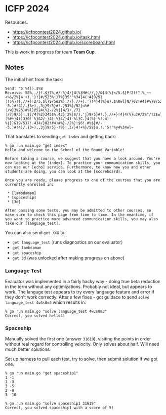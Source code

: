 
# ICFP 2024

Resources:
* https://icfpcontest2024.github.io/ 
* https://icfpcontest2024.github.io/task.html
* https://icfpcontest2024.github.io/scoreboard.html

This is work in progress for team __Team Cup<T>__.  

## Notes

The initial hint from the task:
```
Send: "S'%4}).$%8
Receive: SB%,,/}!.$}7%,#/-%}4/}4(%}M#(//,}/&}4(%}</5.$}P!2)!",%_~~<%&/2%}4!+).'}!}#/523%j}7%}35''%34}4(!4}9/5}(!6%}!},//+}!2/5.$l}S/5e2%}./7},//+).'}!4}4(%}u).$%8wl}N/}02!#4)#%}9/52}#/--5.)#!4)/.}3+),,3j}9/5}#!.}53%}/52}u%#(/w}3%26)#%l}@524(%2-/2%j}4/}+./7}(/7}9/5}!.$}/4(%2}345$%.43}!2%}$/).'j}9/5}#!.},//+}!4}4(%}u3#/2%"/!2$wl~~;&4%2},//+).'}!2/5.$j}9/5}-!9}"%}!$-)44%$}4/}9/52}&)234}#/523%3j}3/}-!+%}352%}4/}#(%#+}4()3}0!'%}&2/-}4)-%}4/}4)-%l}C.}4(%}-%!.4)-%j})&}9/5}7!.4}4/}02!#4)#%}-/2%}!$6!.#%$}#/--5.)#!4)/.}3+),,3j}9/5}-!9}!,3/}4!+%}/52}u,!.'5!'%y4%34wl~
```

That translates to sending `get index` and getting back:

```
% go run main.go "get index"                                     
Hello and welcome to the School of the Bound Variable!

Before taking a course, we suggest that you have a look around. You're now looking at the [index]. To practice your communication skills, you can use our [echo] service. Furthermore, to know how you and other students are doing, you can look at the [scoreboard].

Once you are ready, please progress to one of the courses that you are currently enrolled in:

 * [lambdaman]
 * [spaceship]
 * [3d]

After passing some tests, you may be admitted to other courses, so make sure to check this page from time to time. In the meantime, if you want to practice more advanced communication skills, you may also take our [language_test].
```

You can also send `get XXX` to:
* `get language_test` (runs diagnostics on our evaluator)
* `get lambdaman`
* `get spaceship`
* `get 3d` (was unlocked after making progress on above)

### Language Test

Evaluator was implemented in a fairly hacky way - doing true beta reduction in the term without any optimizations. Probably not ideal, but appears to work. The languge test appears to try every langauge feature and error if they don't work correctly. After a few fixes - got guidace to send `solve language_test 4w3s0m3` which results in:

```
% go run main.go "solve language_test 4w3s0m3"
Correct, you solved hello4!
```

### Spaceship

Manually solved the first one (answer `31619`), visiting the points in order without real regard for controlling velocity.  Only solves about half.  Will need much better solutions.

Set up harness to pull each test, try to solve, then submit solution if we got one.



```
% go run main.go "get spaceship1"
1 -1
1 -3
2 -5
2 -8
3 -10

% go run main.go "solve spaceship1 31619"
Correct, you solved spaceship1 with a score of 5!
```